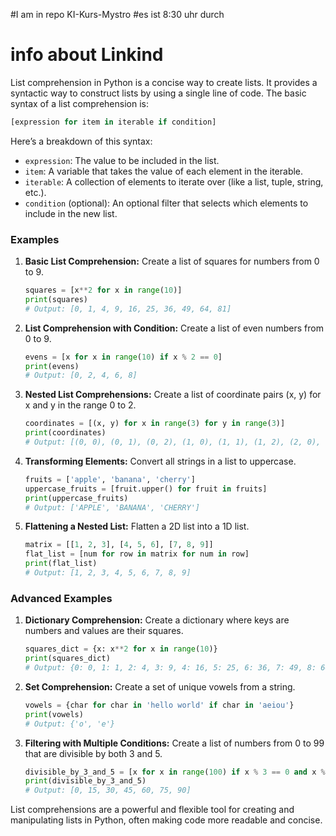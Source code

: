 #I am in repo KI-Kurs-Mystro
#es ist 8:30 uhr durch

# info about Linkind



List comprehension in Python is a concise way to create lists. It provides a syntactic way to construct lists by using a single line of code. The basic syntax of a list comprehension is:

```python
[expression for item in iterable if condition]
```

Here’s a breakdown of this syntax:
- `expression`: The value to be included in the list.
- `item`: A variable that takes the value of each element in the iterable.
- `iterable`: A collection of elements to iterate over (like a list, tuple, string, etc.).
- `condition` (optional): An optional filter that selects which elements to include in the new list.

### Examples

1. **Basic List Comprehension:**
   Create a list of squares for numbers from 0 to 9.
   ```python
   squares = [x**2 for x in range(10)]
   print(squares)
   # Output: [0, 1, 4, 9, 16, 25, 36, 49, 64, 81]
   ```

2. **List Comprehension with Condition:**
   Create a list of even numbers from 0 to 9.
   ```python
   evens = [x for x in range(10) if x % 2 == 0]
   print(evens)
   # Output: [0, 2, 4, 6, 8]
   ```

3. **Nested List Comprehensions:**
   Create a list of coordinate pairs (x, y) for x and y in the range 0 to 2.
   ```python
   coordinates = [(x, y) for x in range(3) for y in range(3)]
   print(coordinates)
   # Output: [(0, 0), (0, 1), (0, 2), (1, 0), (1, 1), (1, 2), (2, 0), (2, 1), (2, 2)]
   ```

4. **Transforming Elements:**
   Convert all strings in a list to uppercase.
   ```python
   fruits = ['apple', 'banana', 'cherry']
   uppercase_fruits = [fruit.upper() for fruit in fruits]
   print(uppercase_fruits)
   # Output: ['APPLE', 'BANANA', 'CHERRY']
   ```

5. **Flattening a Nested List:**
   Flatten a 2D list into a 1D list.
   ```python
   matrix = [[1, 2, 3], [4, 5, 6], [7, 8, 9]]
   flat_list = [num for row in matrix for num in row]
   print(flat_list)
   # Output: [1, 2, 3, 4, 5, 6, 7, 8, 9]
   ```

### Advanced Examples

1. **Dictionary Comprehension:**
   Create a dictionary where keys are numbers and values are their squares.
   ```python
   squares_dict = {x: x**2 for x in range(10)}
   print(squares_dict)
   # Output: {0: 0, 1: 1, 2: 4, 3: 9, 4: 16, 5: 25, 6: 36, 7: 49, 8: 64, 9: 81}
   ```

2. **Set Comprehension:**
   Create a set of unique vowels from a string.
   ```python
   vowels = {char for char in 'hello world' if char in 'aeiou'}
   print(vowels)
   # Output: {'o', 'e'}
   ```

3. **Filtering with Multiple Conditions:**
   Create a list of numbers from 0 to 99 that are divisible by both 3 and 5.
   ```python
   divisible_by_3_and_5 = [x for x in range(100) if x % 3 == 0 and x % 5 == 0]
   print(divisible_by_3_and_5)
   # Output: [0, 15, 30, 45, 60, 75, 90]
   ```

List comprehensions are a powerful and flexible tool for creating and manipulating lists in Python, often making code more readable and concise.